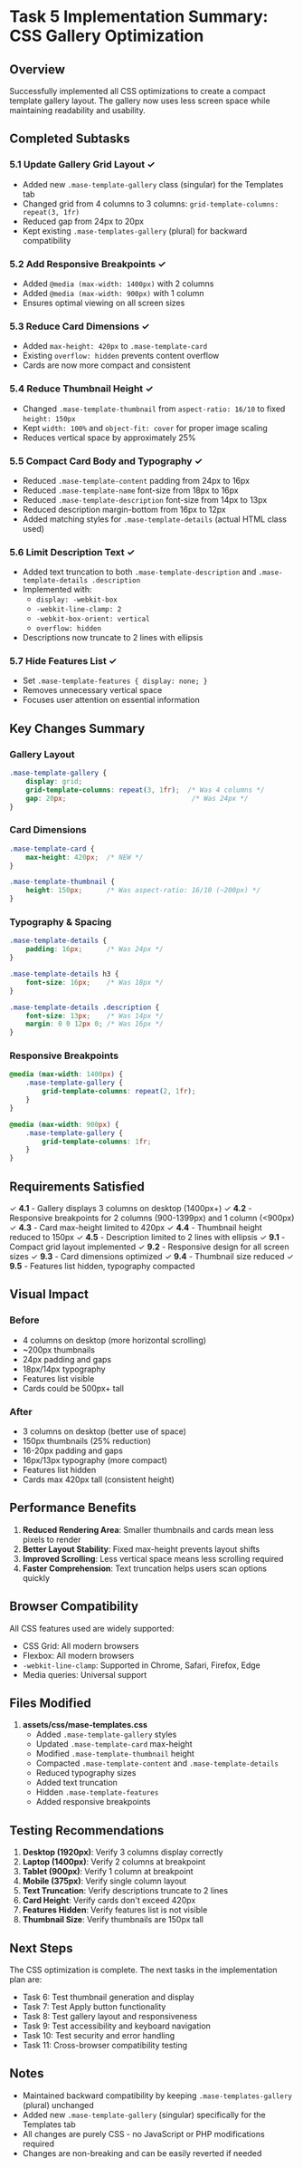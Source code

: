 # Task 5 Implementation Summary: CSS Gallery Optimization

## Overview
Successfully implemented all CSS optimizations to create a compact template gallery layout. The gallery now uses less screen space while maintaining readability and usability.

## Completed Subtasks

### 5.1 Update Gallery Grid Layout ✓
- Added new `.mase-template-gallery` class (singular) for the Templates tab
- Changed grid from 4 columns to 3 columns: `grid-template-columns: repeat(3, 1fr)`
- Reduced gap from 24px to 20px
- Kept existing `.mase-templates-gallery` (plural) for backward compatibility

### 5.2 Add Responsive Breakpoints ✓
- Added `@media (max-width: 1400px)` with 2 columns
- Added `@media (max-width: 900px)` with 1 column
- Ensures optimal viewing on all screen sizes

### 5.3 Reduce Card Dimensions ✓
- Added `max-height: 420px` to `.mase-template-card`
- Existing `overflow: hidden` prevents content overflow
- Cards are now more compact and consistent

### 5.4 Reduce Thumbnail Height ✓
- Changed `.mase-template-thumbnail` from `aspect-ratio: 16/10` to fixed `height: 150px`
- Kept `width: 100%` and `object-fit: cover` for proper image scaling
- Reduces vertical space by approximately 25%

### 5.5 Compact Card Body and Typography ✓
- Reduced `.mase-template-content` padding from 24px to 16px
- Reduced `.mase-template-name` font-size from 18px to 16px
- Reduced `.mase-template-description` font-size from 14px to 13px
- Reduced description margin-bottom from 16px to 12px
- Added matching styles for `.mase-template-details` (actual HTML class used)

### 5.6 Limit Description Text ✓
- Added text truncation to both `.mase-template-description` and `.mase-template-details .description`
- Implemented with:
  - `display: -webkit-box`
  - `-webkit-line-clamp: 2`
  - `-webkit-box-orient: vertical`
  - `overflow: hidden`
- Descriptions now truncate to 2 lines with ellipsis

### 5.7 Hide Features List ✓
- Set `.mase-template-features { display: none; }`
- Removes unnecessary vertical space
- Focuses user attention on essential information

## Key Changes Summary

### Gallery Layout
```css
.mase-template-gallery {
    display: grid;
    grid-template-columns: repeat(3, 1fr);  /* Was 4 columns */
    gap: 20px;                               /* Was 24px */
}
```

### Card Dimensions
```css
.mase-template-card {
    max-height: 420px;  /* NEW */
}

.mase-template-thumbnail {
    height: 150px;      /* Was aspect-ratio: 16/10 (~200px) */
}
```

### Typography & Spacing
```css
.mase-template-details {
    padding: 16px;      /* Was 24px */
}

.mase-template-details h3 {
    font-size: 16px;    /* Was 18px */
}

.mase-template-details .description {
    font-size: 13px;    /* Was 14px */
    margin: 0 0 12px 0; /* Was 16px */
}
```

### Responsive Breakpoints
```css
@media (max-width: 1400px) {
    .mase-template-gallery {
        grid-template-columns: repeat(2, 1fr);
    }
}

@media (max-width: 900px) {
    .mase-template-gallery {
        grid-template-columns: 1fr;
    }
}
```

## Requirements Satisfied

✓ **4.1** - Gallery displays 3 columns on desktop (1400px+)
✓ **4.2** - Responsive breakpoints for 2 columns (900-1399px) and 1 column (<900px)
✓ **4.3** - Card max-height limited to 420px
✓ **4.4** - Thumbnail height reduced to 150px
✓ **4.5** - Description limited to 2 lines with ellipsis
✓ **9.1** - Compact grid layout implemented
✓ **9.2** - Responsive design for all screen sizes
✓ **9.3** - Card dimensions optimized
✓ **9.4** - Thumbnail size reduced
✓ **9.5** - Features list hidden, typography compacted

## Visual Impact

### Before
- 4 columns on desktop (more horizontal scrolling)
- ~200px thumbnails
- 24px padding and gaps
- 18px/14px typography
- Features list visible
- Cards could be 500px+ tall

### After
- 3 columns on desktop (better use of space)
- 150px thumbnails (25% reduction)
- 16-20px padding and gaps
- 16px/13px typography (more compact)
- Features list hidden
- Cards max 420px tall (consistent height)

## Performance Benefits

1. **Reduced Rendering Area**: Smaller thumbnails and cards mean less pixels to render
2. **Better Layout Stability**: Fixed max-height prevents layout shifts
3. **Improved Scrolling**: Less vertical space means less scrolling required
4. **Faster Comprehension**: Text truncation helps users scan options quickly

## Browser Compatibility

All CSS features used are widely supported:
- CSS Grid: All modern browsers
- Flexbox: All modern browsers
- `-webkit-line-clamp`: Supported in Chrome, Safari, Firefox, Edge
- Media queries: Universal support

## Files Modified

1. **assets/css/mase-templates.css**
   - Added `.mase-template-gallery` styles
   - Updated `.mase-template-card` max-height
   - Modified `.mase-template-thumbnail` height
   - Compacted `.mase-template-content` and `.mase-template-details`
   - Reduced typography sizes
   - Added text truncation
   - Hidden `.mase-template-features`
   - Added responsive breakpoints

## Testing Recommendations

1. **Desktop (1920px)**: Verify 3 columns display correctly
2. **Laptop (1400px)**: Verify 2 columns at breakpoint
3. **Tablet (900px)**: Verify 1 column at breakpoint
4. **Mobile (375px)**: Verify single column layout
5. **Text Truncation**: Verify descriptions truncate to 2 lines
6. **Card Height**: Verify cards don't exceed 420px
7. **Features Hidden**: Verify features list is not visible
8. **Thumbnail Size**: Verify thumbnails are 150px tall

## Next Steps

The CSS optimization is complete. The next tasks in the implementation plan are:

- Task 6: Test thumbnail generation and display
- Task 7: Test Apply button functionality
- Task 8: Test gallery layout and responsiveness
- Task 9: Test accessibility and keyboard navigation
- Task 10: Test security and error handling
- Task 11: Cross-browser compatibility testing

## Notes

- Maintained backward compatibility by keeping `.mase-templates-gallery` (plural) unchanged
- Added new `.mase-template-gallery` (singular) specifically for the Templates tab
- All changes are purely CSS - no JavaScript or PHP modifications required
- Changes are non-breaking and can be easily reverted if needed
